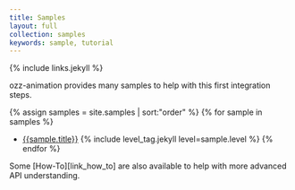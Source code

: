 ```yaml
---
title: Samples
layout: full
collection: samples
keywords: sample, tutorial
---
```


{% include links.jekyll %}

ozz-animation provides many samples to help with this first integration steps.

{% assign samples = site.samples | sort:"order" %}
{% for sample in samples %}
+ [{{sample.title}}]({{site.baseurl}}{{sample.url}}) {% include level_tag.jekyll level=sample.level %}
{% endfor %}

Some [How-To][link_how_to] are also available to help with more advanced API understanding.